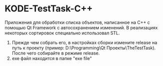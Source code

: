 # KODE-TestTask-C++

Приложения для обработки списка объектов, написанное на C++ с помощью Qt Framework с автосохранением изменений. В реализациях некоторых сортировок специально использовал STL.
1. Прежде чем собрать его, в настройках сборки измените release на путь к проекту (пример: D:\Programming\Qt Проекты\TheTestTask). После чего собирайте в режиме release.
2. exe файл находится в папке "exe file"

